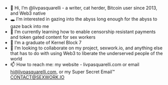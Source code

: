 - 👋 Hi, I’m @livpasquarelli - a writer, cat herder, Bitcoin user since 2013, and Web3 native 
- 🕳 I’m interested in gazing into the abyss long enough for the abyss to gaze back into me
- 🧠 I’m currently learning how to enable censorship resistant payments and token gated content for sex workers 
- 🌱 I’m a graduate of Kernel Block 7
- 💞️ I’m looking to collaborate on my project, sexwork.io, and anything else that has to do with using Web3 to liberate the underserved people of the world
- 📫 How to reach me: my website - livpasquarelli.com or email hi@livpasquarelli.com, or my Super Secret Email™️ CONTACT@SEXWORK.IO 

<!---
livpasquarelli/livpasquarelli is a ✨ special ✨ repository because its `README.md` (this file) appears on your GitHub profile.
You can click the Preview link to take a look at your changes.
--->
